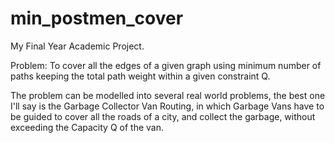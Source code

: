 min_postmen_cover
=================

My Final Year Academic Project.

Problem:
To cover all the edges of a given graph using minimum number of paths keeping the total path weight within a given constraint Q.

The problem can be modelled into several real world problems, the best one I'll say is the Garbage Collector Van Routing, in which Garbage Vans have to be guided to cover all the roads of a city, and collect the garbage, without exceeding the Capacity Q of the van.
